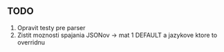 ## TODO
1. Opravit testy pre parser
2. Zistit moznosti spajania JSONov -> mat 1 DEFAULT a jazykove ktore to overridnu